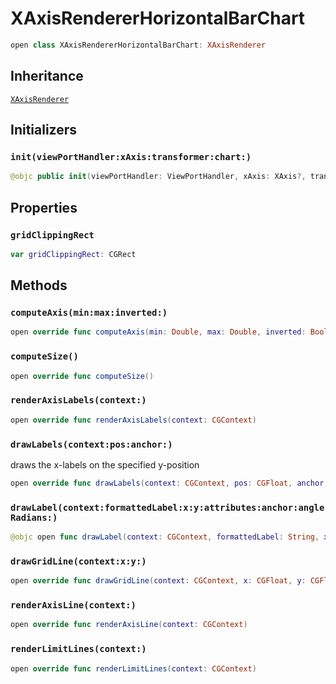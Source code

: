 # XAxisRendererHorizontalBarChart

``` swift
open class XAxisRendererHorizontalBarChart: XAxisRenderer
```

## Inheritance

[`XAxisRenderer`](/XAxisRenderer)

## Initializers

### `init(viewPortHandler:xAxis:transformer:chart:)`

``` swift
@objc public init(viewPortHandler: ViewPortHandler, xAxis: XAxis?, transformer: Transformer?, chart: BarChartView)
```

## Properties

### `gridClippingRect`

``` swift
var gridClippingRect: CGRect
```

## Methods

### `computeAxis(min:max:inverted:)`

``` swift
open override func computeAxis(min: Double, max: Double, inverted: Bool)
```

### `computeSize()`

``` swift
open override func computeSize()
```

### `renderAxisLabels(context:)`

``` swift
open override func renderAxisLabels(context: CGContext)
```

### `drawLabels(context:pos:anchor:)`

draws the x-labels on the specified y-position

``` swift
open override func drawLabels(context: CGContext, pos: CGFloat, anchor: CGPoint)
```

### `drawLabel(context:formattedLabel:x:y:attributes:anchor:angleRadians:)`

``` swift
@objc open func drawLabel(context: CGContext, formattedLabel: String, x: CGFloat, y: CGFloat, attributes: [NSAttributedString.Key : Any], anchor: CGPoint, angleRadians: CGFloat)
```

### `drawGridLine(context:x:y:)`

``` swift
open override func drawGridLine(context: CGContext, x: CGFloat, y: CGFloat)
```

### `renderAxisLine(context:)`

``` swift
open override func renderAxisLine(context: CGContext)
```

### `renderLimitLines(context:)`

``` swift
open override func renderLimitLines(context: CGContext)
```
